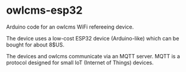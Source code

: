 # owlcms-esp32
Arduino code for an owlcms WiFi refereeing device.

The device uses a low-cost ESP32 device (Arduino-like) which can be bought for about 8$US.

The devices and owlcms communicate via an MQTT server. MQTT is a protocol designed for small IoT (Internet of Things) devices.